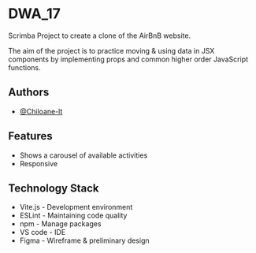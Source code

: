
# DWA_17

Scrimba Project to create a clone of the AirBnB website.   

The aim of the project is to practice moving & using data in JSX components by implementing props and common higher order JavaScript functions. 



## Authors

- [@Chiloane-lt](https://github.com/Chiloane-lt)


## Features

- Shows a carousel of available activities
- Responsive


## Technology Stack

- Vite.js - Development environment
- ESLint - Maintaining code quality
- npm - Manage packages
- VS code - IDE
- Figma - Wireframe & preliminary design